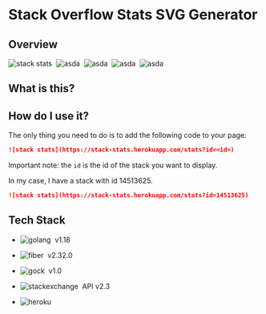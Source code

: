 # Stack Overflow Stats SVG Generator

## Overview

![stack stats](https://stack-stats.herokuapp.com/stats?id=14513625)&nbsp;
<img src="https://stack-stats.herokuapp.com/stats?id=5798347" alt="asda" />&nbsp;
<img src="https://stack-stats.herokuapp.com/stats?id=10739437" alt="asda" />&nbsp;
<img src="https://stack-stats.herokuapp.com/stats?id=15284154" alt="asda" />&nbsp;
<img src="https://stack-stats.herokuapp.com/stats?id=6904888" alt="asda" />&nbsp;




## What is this?


## How do I use it?

The only thing you need to do is to add the following code to your page:

```md
![stack stats](https://stack-stats.herokuapp.com/stats?id=<id>)
```

Important note: the `id` is the id of the stack you want to display.

In my case, I have a stack with id 14513625.

```md
![stack stats](https://stack-stats.herokuapp.com/stats?id=14513625)
```

## Tech Stack

* ![golang](https://img.shields.io/badge/GO-05122A?style=flat&logo=go)&nbsp; v1.18

* ![fiber](https://img.shields.io/badge/Fiber-05122A?style=flat&logo=go)&nbsp; v2.32.0

* ![gock](https://img.shields.io/badge/gock-05122A?style=flat&logo=go)&nbsp; v1.0

* ![stackexchange](https://img.shields.io/badge/stackexchange-05122A?style=flat&logo=stackexchange)&nbsp; API v2.3

* ![heroku](https://img.shields.io/badge/heroku-05122A?style=flat&logo=heroku)&nbsp;



